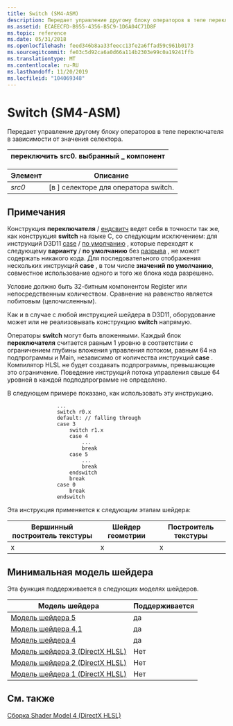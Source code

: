 ```yaml
---
title: Switch (SM4-ASM)
description: Передает управление другому блоку операторов в теле переключателя в зависимости от значения селектора.
ms.assetid: ECAEECFD-B955-4356-B5C9-1D6A04C71D8F
ms.topic: reference
ms.date: 05/31/2018
ms.openlocfilehash: feed346b8aa33feecc13fe2a6ffad59c961b0173
ms.sourcegitcommit: fe03c5d92ca6a0d66a114b2303e99c0a19241ffb
ms.translationtype: MT
ms.contentlocale: ru-RU
ms.lasthandoff: 11/20/2019
ms.locfileid: "104069348"
---
```

# <a name="switch-sm4---asm"></a>Switch (SM4-ASM)

Передает управление другому блоку операторов в теле переключателя в зависимости от значения селектора.



| переключить src0. выбранный \_ компонент |
|---------------------------------|



 



| Элемент                                                            | Описание                                              |
|-----------------------------------------------------------------|----------------------------------------------------------|
| <span id="src0"></span><span id="SRC0"></span>*src0*<br/> | \[в \] селекторе для оператора switch.<br/> |



 

## <a name="remarks"></a>Примечания

Конструкция **переключателя** / [ендсвитч](endswitch--sm4---asm-.md) ведет себя в точности так же, как конструкция **switch** на языке C, со следующим исключением: для инструкций D3D11 [case](case--sm4---asm-.md) / [по умолчанию](default--sm4---asm-.md) , которые переходят к следующему **варианту** / **по умолчанию** без [разрыва](break--sm4---asm-.md) , не может содержать никакого кода. Для последовательного отображения нескольких инструкций **case** , в том числе **значений по умолчанию**, совместное использование одного и того же блока кода разрешено.

Условие должно быть 32-битным компонентом Register или непосредственным количеством. Сравнение на равенство является побитовым (целочисленным).

Как и в случае с любой инструкцией шейдера в D3D11, оборудование может или не реализовывать конструкцию **switch** напрямую.

Операторы **switch** могут быть вложенными. Каждый блок **переключателя** считается равным 1 уровню в соответствии с ограничением глубины вложения управления потоком, равным 64 на подпрограммы и Main, независимо от количества инструкций **case** . Компилятор HLSL не будет создавать подпрограммы, превышающие это ограничение. Поведение инструкций потока управления свыше 64 уровней в каждой подподпрограмме не определено.

В следующем примере показано, как использовать эту инструкцию.

``` syntax
                ...
                switch r0.x
                default: // falling through
                case 3
                    switch r1.x
                    case 4
                        ...
                        break
                    case 5
                        ...
                        break
                    endswitch
                    break
                case 0
                    break
                endswitch
```

Эта инструкция применяется к следующим этапам шейдера:



| Вершинный построитель текстуры | Шейдер геометрии | Построитель текстуры |
|---------------|-----------------|--------------|
| x             | x               | x            |



 

## <a name="minimum-shader-model"></a>Минимальная модель шейдера

Эта функция поддерживается в следующих моделях шейдеров.



| Модель шейдера                                              | Поддерживается |
|-----------------------------------------------------------|-----------|
| [Модель шейдера 5](d3d11-graphics-reference-sm5.md)        | да       |
| [Модель шейдера 4,1](dx-graphics-hlsl-sm4.md)              | да       |
| [Модель шейдера 4](dx-graphics-hlsl-sm4.md)                | да       |
| [Модель шейдера 3 (DirectX HLSL)](dx-graphics-hlsl-sm3.md) | Нет        |
| [Модель шейдера 2 (DirectX HLSL)](dx-graphics-hlsl-sm2.md) | Нет        |
| [Модель шейдера 1 (DirectX HLSL)](dx-graphics-hlsl-sm1.md) | Нет        |



 

## <a name="related-topics"></a>См. также

<dl> <dt>

[Сборка Shader Model 4 (DirectX HLSL)](dx-graphics-hlsl-sm4-asm.md)
</dt> </dl>

 

 





